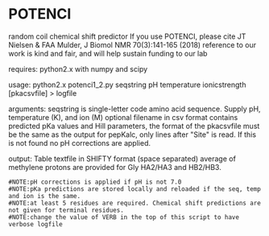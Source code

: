 # POTENCI
random coil chemical shift predictor 
If you use POTENCI, please cite JT Nielsen &amp; FAA Mulder, J Biomol NMR 70(3):141-165 (2018)
reference to our work is kind and fair, and will help sustain funding to our lab

requires: python2.x with numpy and scipy

usage: python2.x potenci1_2.py seqstring pH temperature ionicstrength [pkacsvfile] > logfile

arguments: seqstring is single-letter code amino acid sequence. Supply pH, temperature (K), and ion (M)
optional filename in csv format contains predicted pKa values and Hill parameters,
the format of the pkacsvfile must be the same as the output for pepKalc,
only lines after "Site" is read. If this is not found no pH corrections are applied.

output:
  Table textfile in SHIFTY format (space separated)
  average of methylene protons are provided for Gly HA2/HA3 and HB2/HB3.
  
    #NOTE:pH corrections is applied if pH is not 7.0
    #NOTE:pKa predictions are stored locally and reloaded if the seq, temp and ion is the same.
    #NOTE:at least 5 residues are required. Chemical shift predictions are not given for terminal residues.
    #NOTE:change the value of VERB in the top of this script to have verbose logfile
